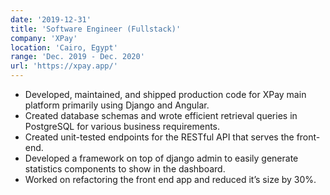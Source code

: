 ```yaml
---
date: '2019-12-31'
title: 'Software Engineer (Fullstack)'
company: 'XPay'
location: 'Cairo, Egypt'
range: 'Dec. 2019 - Dec. 2020'
url: 'https://xpay.app/'
---
```


- Developed, maintained, and shipped production code for XPay main platform primarily using Django and Angular.
- Created database schemas and wrote efficient retrieval queries in PostgreSQL for various business requirements.
- Created unit-tested endpoints for the RESTful API that serves the front-end.
- Developed a framework on top of django admin to easily generate statistics components to show in the dashboard.
- Worked on refactoring the front end app and reduced it’s size by 30%.
